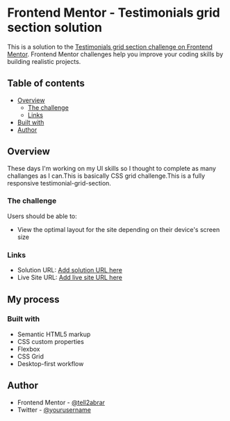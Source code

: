# Frontend Mentor - Testimonials grid section solution

This is a solution to the [Testimonials grid section challenge on Frontend Mentor](https://www.frontendmentor.io/challenges/testimonials-grid-section-Nnw6J7Un7). Frontend Mentor challenges help you improve your coding skills by building realistic projects. 

## Table of contents

- [Overview](#overview)
  - [The challenge](#the-challenge)
  - [Links](#links)
- [Built with](#built-with)
- [Author](#author)


## Overview

These days I'm working on my UI skills so I thought to complete as many challanges as I can.This is basically CSS grid challenge.This is a fully responsive testimonial-grid-section.

### The challenge

Users should be able to:

- View the optimal layout for the site depending on their device's screen size


### Links

- Solution URL: [Add solution URL here](https://github.com/tell2abrar/Frontend-Mentor---Testimonials-grid-section-solution)
- Live Site URL: [Add live site URL here](https://tell2abrar.github.io/Frontend-Mentor---Testimonials-grid-section-solution/)

## My process

### Built with

- Semantic HTML5 markup
- CSS custom properties
- Flexbox
- CSS Grid
- Desktop-first workflow


## Author

- Frontend Mentor - [@tell2abrar](https://www.frontendmentor.io/profile/tell2abrar)
- Twitter - [@yourusername](https://www.twitter.com/yourusername)


